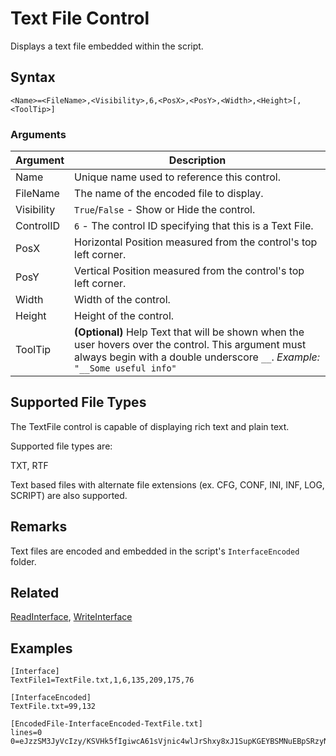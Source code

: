 # Text File Control

Displays a text file embedded within the script.

## Syntax

```pebakery
<Name>=<FileName>,<Visibility>,6,<PosX>,<PosY>,<Width>,<Height>[,<ToolTip>]
```

### Arguments

| Argument | Description |
| --- | --- |
| Name | Unique name used to reference this control. |
| FileName | The name of the encoded file to display. |
| Visibility | `True`/`False` - Show or Hide the control. |
| ControlID | `6` - The control ID specifying that this is a Text File. |
| PosX | Horizontal Position measured from the control's top left corner. |
| PosY | Vertical Position measured from the control's top left corner. |
| Width | Width of the control. |
| Height | Height of the control. |
| ToolTip | **(Optional)** Help Text that will be shown when the user hovers over the control. This argument must always begin with a double underscore `__`. *Example:* `"__Some useful info"` |

## Supported File Types

The TextFile control is capable of displaying rich text and plain text. 

Supported file types are:

TXT, RTF

Text based files with alternate file extensions (ex. CFG, CONF, INI, INF, LOG, SCRIPT) are also supported.

## Remarks

Text files are encoded and embedded in the script's `InterfaceEncoded` folder.

## Related

[ReadInterface](../Commands/Interface/ReadInterface.md), [WriteInterface](../Commands/Interface/WriteInterface.md)

## Examples

```pebakery
[Interface]
TextFile1=TextFile.txt,1,6,135,209,175,76

[InterfaceEncoded]
TextFile.txt=99,132

[EncodedFile-InterfaceEncoded-TextFile.txt]
lines=0
0=eJzzSM3JyVcIzy/KSVHk5fIgiwcA61sVjnic4wlJrShxy8xJ1SupKGEYBSMNuEBpSRzyN1W/mTEwAQAtYwdJj9s6pwEAAAACAAAAJgAAABkAAAAAAAAAAQAAAAAAAAAAAAAA
```